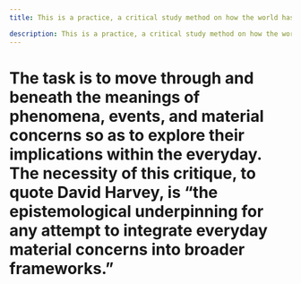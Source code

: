 ```yaml
---
title: This is a practice, a critical study method on how the world has already ended. 

description: This is a practice, a critical study method on how the world has already ended.
--- 
```

# The task is to move through and beneath the meanings of phenomena, events, and material concerns so as to explore their implications within the everyday. The necessity of this critique, to quote David Harvey, is “the epistemological underpinning for any attempt to integrate everyday material concerns into broader frameworks.”